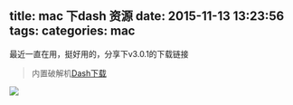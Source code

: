title: mac 下dash 资源
date: 2015-11-13 13:23:56
tags:
categories: mac
---
最近一直在用，挺好用的，分享下v3.0.1的下载链接
>内置破解机[Dash下载](http://pan.baidu.com/s/1nt8dwHb)
>
![](http://7xjzsc.com1.z0.glb.clouddn.com/15-11-13/48910895.jpg)